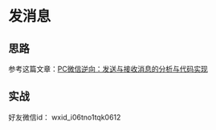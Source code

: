 # 发消息

## 思路

参考这篇文章：[PC微信逆向：发送与接收消息的分析与代码实现](https://blog.csdn.net/qq_38474570/article/details/93339861)

## 实战

好友微信id： wxid_i06tno1tqk0612